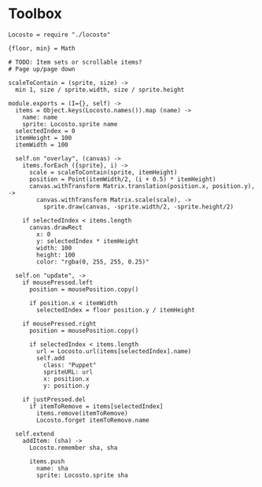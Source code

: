 Toolbox
=======

    Locosto = require "./locosto"

    {floor, min} = Math

    # TODO: Item sets or scrollable items?
    # Page up/page down

    scaleToContain = (sprite, size) ->
      min 1, size / sprite.width, size / sprite.height

    module.exports = (I={}, self) ->
      items = Object.keys(Locosto.names()).map (name) ->
        name: name
        sprite: Locosto.sprite name
      selectedIndex = 0
      itemHeight = 100
      itemWidth = 100

      self.on "overlay", (canvas) ->
        items.forEach ({sprite}, i) ->
          scale = scaleToContain(sprite, itemHeight)
          position = Point(itemWidth/2, (i + 0.5) * itemHeight)
          canvas.withTransform Matrix.translation(position.x, position.y), ->
            canvas.withTransform Matrix.scale(scale), ->
              sprite.draw(canvas, -sprite.width/2, -sprite.height/2)

        if selectedIndex < items.length
          canvas.drawRect
            x: 0
            y: selectedIndex * itemHeight
            width: 100
            height: 100
            color: "rgba(0, 255, 255, 0.25)"

      self.on "update", ->
        if mousePressed.left
          position = mousePosition.copy()

          if position.x < itemWidth
            selectedIndex = floor position.y / itemHeight

        if mousePressed.right
          position = mousePosition.copy()

          if selectedIndex < items.length
            url = Locosto.url(items[selectedIndex].name)
            self.add
              class: "Puppet"
              spriteURL: url
              x: position.x
              y: position.y

        if justPressed.del
          if itemToRemove = items[selectedIndex]
            items.remove(itemToRemove)
            Locosto.forget itemToRemove.name

      self.extend
        addItem: (sha) ->
          Locosto.remember sha, sha

          items.push
            name: sha
            sprite: Locosto.sprite sha
